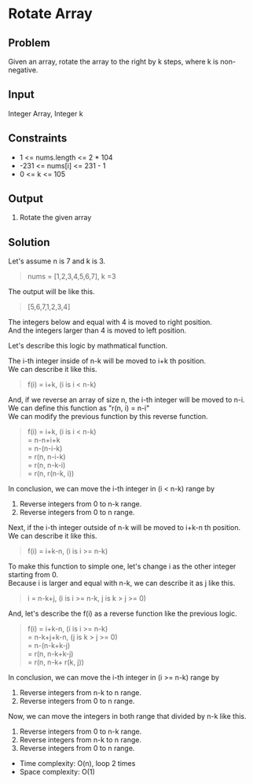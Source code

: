 # Rotate Array

## Problem

Given an array, rotate the array to the right by k steps, where k is non-negative.

## Input

Integer Array, Integer k  
  
## Constraints

- 1 <= nums.length <= 2 * 104
- -231 <= nums[i] <= 231 - 1
- 0 <= k <= 105

## Output

1) Rotate the given array

## Solution

Let's assume n is 7 and k is 3.  
>nums = [1,2,3,4,5,6,7], k =3

The output will be like this.
>[5,6,7,1,2,3,4]

The integers below and equal with 4 is moved to right position.  
And the integers larger than 4 is moved to left position.

Let's describe this logic by mathmatical function.  

The i-th integer inside of n-k will be moved to i+k th position.  
We can describe it like this.  
>f(i) = i+k, (i is i < n-k)

And, if we reverse an array of size n, the i-th integer will be moved to n-i.  
We can define this function as "r(n, i) = n-i"  
We can modify the previous function by this reverse function.  
>f(i) = i+k, (i is i < n-k)  
= n-n+i+k  
= n-(n-i-k)  
= r(n, n-i-k)  
= r(n, n-k-i)  
= r(n, r(n-k, i))  

In conclusion, we can move the i-th integer in (i < n-k) range by  

1) Reverse integers from 0 to n-k range.
2) Reverse integers from 0 to n range.

Next, if the i-th integer outside of n-k will be moved to i+k-n th position.  
We can describe it like this.  
>f(i) = i+k-n, (i is i >= n-k)

To make this function to simple one, let's change i as the other integer starting from 0.  
Because i is larger and equal with n-k, we can describe it as j like this.
>i = n-k+j, (i is i >= n-k, j is k > j >= 0)  

And, let's describe the f(i) as a reverse function like the previous logic.
>f(i) = i+k-n, (i is i >= n-k)  
= n-k+j+k-n, (j is k > j >= 0)  
= n-(n-k+k-j)  
= r(n, n-k+k-j)  
= r(n, n-k+ r(k, j))

In conclusion, we can move the i-th integer in (i >= n-k) range by

1) Reverse integers from n-k to n range.
2) Reverse integers from 0 to n range.

Now, we can move the integers in both range that divided by n-k like this.

1) Reverse integers from 0 to n-k range.
2) Reverse integers from n-k to n range.
3) Reverse integers from 0 to n range.

- Time complexity: O(n), loop 2 times
- Space complexity: O(1)
